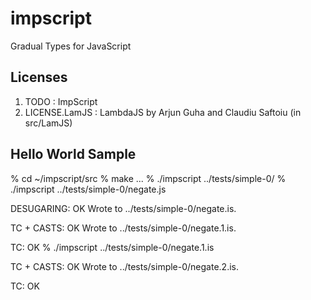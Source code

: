 impscript
=========

Gradual Types for JavaScript

Licenses
--------

1) TODO          : ImpScript
2) LICENSE.LamJS : LambdaJS by Arjun Guha and Claudiu Saftoiu (in src/LamJS)

Hello World Sample
------------------

% cd ~/impscript/src
% make
...
% ./impscript ../tests/simple-0/
% ./impscript ../tests/simple-0/negate.js 

DESUGARING: OK
Wrote to ../tests/simple-0/negate.is.

TC + CASTS: OK
Wrote to ../tests/simple-0/negate.1.is.

TC: OK
% ./impscript ../tests/simple-0/negate.1.is 

TC + CASTS: OK
Wrote to ../tests/simple-0/negate.2.is.

TC: OK
